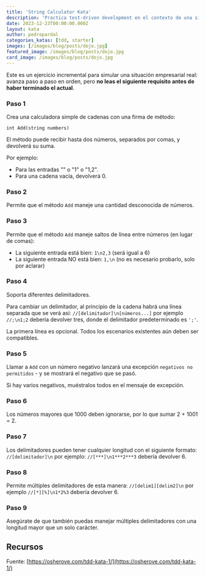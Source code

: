 ```yaml
---
title: 'String Calculator Kata'
description: 'Practica test-driven development en el contexto de una situación empresarial más realista, en la que los requisitos se van dando progresivamente.'
date: 2023-12-23T00:00:00.000Z
layout: kata
author: pedropardal
categories_katas: [tdd, starter]
images: [/images/blog/posts/dojo.jpg]
featured_image: /images/blog/posts/dojo.jpg
card_image: /images/blog/posts/dojo.jpg
---
```


Este es un ejercicio incremental para simular una situación empresarial real: avanza paso a paso en orden, pero **no leas el siguiente requisito antes de haber terminado el actual**.

### Paso 1
Crea una calculadora simple de cadenas con una firma de método:

```
int Add(string numbers)
```

El método puede recibir hasta dos números, separados por comas, y devolverá su suma.

Por ejemplo:
- Para las entradas "" o "1" o "1,2".
- Para una cadena vacía, devolverá 0.

### Paso 2
Permite que el método `Add` maneje una cantidad desconocida de números.

### Paso 3
Permite que el método `Add` maneje saltos de línea entre números (en lugar de comas):

- La siguiente entrada está bien: `1\n2,3` (será igual a 6)
- La siguiente entrada NO está bien: `1,\n` (no es necesario probarlo, solo por aclarar)

### Paso 4
Soporta diferentes delimitadores.

Para cambiar un delimitador, al principio de la cadena habrá una línea separada que se verá así: `//[delimitador]\n[números...]` por ejemplo `//;\n1;2` debería devolver tres, donde el delimitador predeterminado es `';'`.

La primera línea es opcional. Todos los escenarios existentes aún deben ser compatibles.

### Paso 5
Llamar a `Add` con un número negativo lanzará una excepción `negativos no permitidos` - y se mostrará el negativo que se pasó.

Si hay varios negativos, muéstralos todos en el mensaje de excepción.

### Paso 6
Los números mayores que 1000 deben ignorarse, por lo que sumar 2 + 1001 = 2.

### Paso 7
Los delimitadores pueden tener cualquier longitud con el siguiente formato: `//[delimitador]\n` por ejemplo: `//[***]\n1***2***3` debería devolver 6.

### Paso 8
Permite múltiples delimitadores de esta manera: `//[delim1][delim2]\n` por ejemplo `//[*][%]\n1*2%3` debería devolver 6.

### Paso 9
Asegúrate de que también puedas manejar múltiples delimitadores con una longitud mayor que un solo carácter.

## Recursos

Fuente: [https://osherove.com/tdd-kata-1/](https://osherove.com/tdd-kata-1/)
